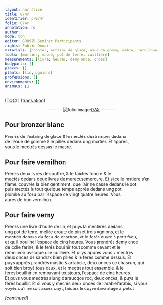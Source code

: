 ```yaml
---
layout: narrative
title: 074r
identifier: p-074r
folio: 074r
annotation: no
author:
mode: tcn
editor: GR8975 Seminar Participants
rights: Public Domain
materials: [bronzer, estaing de glace, eaue de gomme, mabre, vernilhon, souffre, mercure, plombé, verny, huille de lin, terre, croute de pin, ognions, charbon, colle farine, sandrax bien pillés, mastic & arrabeic, deux onces de chascun, qui soit bien broyé tous deux, mastic, arrabeic, alung d’araucqde roc, arabic]
tools: [mortier, mabre, pot de terre, cuilliere]
measurements: [livre, heures, demy once, onces]
bodyparts: []
places: []
plants: [lin, ognions]
professions: []
environments: []
animals: []
---
```


 <p><a href="{{ site.baseurl }}/normalized/">[TOC]</a> | <a href="{{ site.baseurl }}/texts/p-074r_tl/" target="_blank">[translation]</a></p><div class="folio" align="center">- - - - - <a href="http://gallica.bnf.fr/ark:/12148/btv1b10500001g/f153.image" target="_blank"><img src="https://cu-mkp.github.io/2017-workshop-edition/assets/photo-icon.png" alt="folio image: " style="display:inline-block; margin-bottom:-3px;"/>074r</a> - - - - - </div>  
  

## Pour <span class="m">bronzer</span> blanc

 
Prenés de l’<span class="m">estaing de glace</span> & le mectés destremper dedans<br/> de l’<span class="m">eaue de gomme</span> & le pillés dedans ung <span class="tl">mortier</span>. Et apprés,<br/> vous le mectrés dessus le <span class="tl"><span class="m">mabre</span></span>.
 
 
  

## Pour faire <span class="m">vernilhon</span>

 
Prenés deux livres de <span class="m">souffre</span>, & le faictes fondre & le<br/> mectés dedans deux livres de <span class="del">merecuse</span><span class="add"><span class="m">mercure</span></span>. Et si celle matiere s’en<br/> flame, couvrés la bien gentiment, q<span class="exp">ue</span> l’air ne passe dedans le pot,<br/> puis mectés le tout quelque temps apprés dedans ung pot<br/> <span class="m">plombé</span> au foeu par l’espace de vingt quatre heures. Vous<br/> aurés de bon <span class="m">vernilhon</span>. 
 
 
  

## Pour faire <span class="m">verny</span>

 
Prenés une <span class="ms">livre</span> d’<span class="m">huille de <span class="pa">lin</span></span>, et puys la mecterés dedans<br/> ung <span class="tl">pot de <span class="m">terre</span></span>, mellée <span class="m">croute de pin</span> et trois <span class="m"><span class="pa">ognions</span></span>, et le<br/> mectrés dessus du foeu de <span class="m">charbon</span>, et le ferés cuyre à petit foeu,<br/> et qu’il bouilhe l’espace de cinq <span class="ms"><span class="tmp">heures</span></span>. Vous prendrés <span class="ms">demy once</span><br/> de <span class="m">colle farine</span>, & le ferés bouilhir tout comme devant et le<br/> remouvoir avecque une <span class="tl">cuilliere</span>. Et puys apprés vous y mectrés<br/> deux <span class="ms">onces</span> de <span class="m">sandrax bien pillés</span> & le ferés comme dessus. Et<br/> puys apprés prandrés <span class="m"><span class="m">mastic</span> & <span class="m">arrab<span class="del">e</span><span class="add">i</span>c</span>, deux <span class="ms">onces</span> de ch<span class="exp">asc</span>un, qui<br/> soit bien broyé tous deux</span>, et le mectrés tout ensemble, & le<br/> ferés bouilhir en remouvant tousjours, l’espace de cinq <span class="ms"><span class="tmp">heures</span></span>.<br/> Et puys vous mectrés <span class="m">alung <span class="del">d’araucq</span><span class="add">de roc</span></span>, deux <span class="ms">onces</span>, & puys le<br/> ferés bouillir. Et si vous y mectés deux <span class="ms">onces</span> de <span class="del">l’arable</span><span class="add">l’<span class="m">arabic</span></span>, si vous<br/> voyés qu’i ne soit asses cuyt, faictes le cuyre davantage à petict
 
*[continued]*
 
 